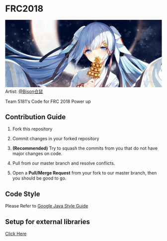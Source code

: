 # FRC2018

![readme_pic](./resources/readme_pic.jpg)  
Artist: [@Bison仓鼠](https://www.pixiv.net/stacc/bisonbison)

Team 5181's Code for FRC 2018 Power up

## Contribution Guide

1. Fork this repository

2. Commit changes in your forked repository

3. **(Recommended)** Try to squash the commits from you that do not have major changes on code.

4. Pull from our master branch and resolve conflicts.

5. Open a **Pull/Merge Request** from your fork to our master branch, then you should be good to go. 

## Code Style

Please Refer to [Google Java Style Guide](https://google.github.io/styleguide/javaguide.html)

## Setup for external libraries
[Click Here](./resources/how_to_setup.md)
